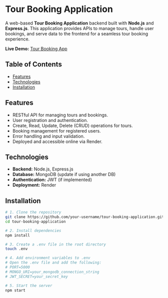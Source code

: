 # Tour Booking Application

A web-based **Tour Booking Application** backend built with **Node.js** and **Express.js**. This application provides APIs to manage tours, handle user bookings, and serve data to the frontend for a seamless tour booking experience.  

**Live Demo:** [Tour Booking App](https://tour-booking-application.onrender.com/)  


## Table of Contents

- [Features](#features)  
- [Technologies](#technologies)  
- [Installation](#installation)  



## Features

- RESTful API for managing tours and bookings.  
- User registration and authentication.  
- Create, Read, Update, Delete (CRUD) operations for tours.  
- Booking management for registered users.  
- Error handling and input validation.  
- Deployed and accessible online via Render.  



## Technologies

- **Backend:** Node.js, Express.js  
- **Database:** MongoDB (update if using another DB)  
- **Authentication:** JWT (if implemented)  
- **Deployment:** Render  



## Installation

```bash
# 1. Clone the repository
git clone https://github.com/your-username/tour-booking-application.git
cd tour-booking-application

# 2. Install dependencies
npm install

# 3. Create a .env file in the root directory
touch .env

# 4. Add environment variables to .env
# Open the .env file and add the following:
# PORT=5000
# MONGO_URI=your_mongodb_connection_string
# JWT_SECRET=your_secret_key

# 5. Start the server
npm start
